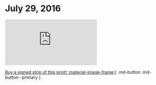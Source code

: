 # July 29, 2016

![](https://www.achewood.com/comic.php?date=07292016)

[Buy a signed strip of this print! :material-image-frame:](https://achewood-holiday-pop-up.myshopify.com/products/strip#07292016){ .md-button .md-button--primary }
